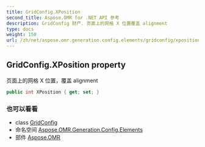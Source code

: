 ```yaml
---
title: GridConfig.XPosition
second_title: Aspose.OMR for .NET API 参考
description: GridConfig 财产. 页面上的网格 X 位置覆盖 alignment
type: docs
weight: 150
url: /zh/net/aspose.omr.generation.config.elements/gridconfig/xposition/
---
```

## GridConfig.XPosition property

页面上的网格 X 位置，覆盖 alignment

```csharp
public int XPosition { get; set; }
```

### 也可以看看

* class [GridConfig](../)
* 命名空间 [Aspose.OMR.Generation.Config.Elements](../../gridconfig/)
* 部件 [Aspose.OMR](../../../)


